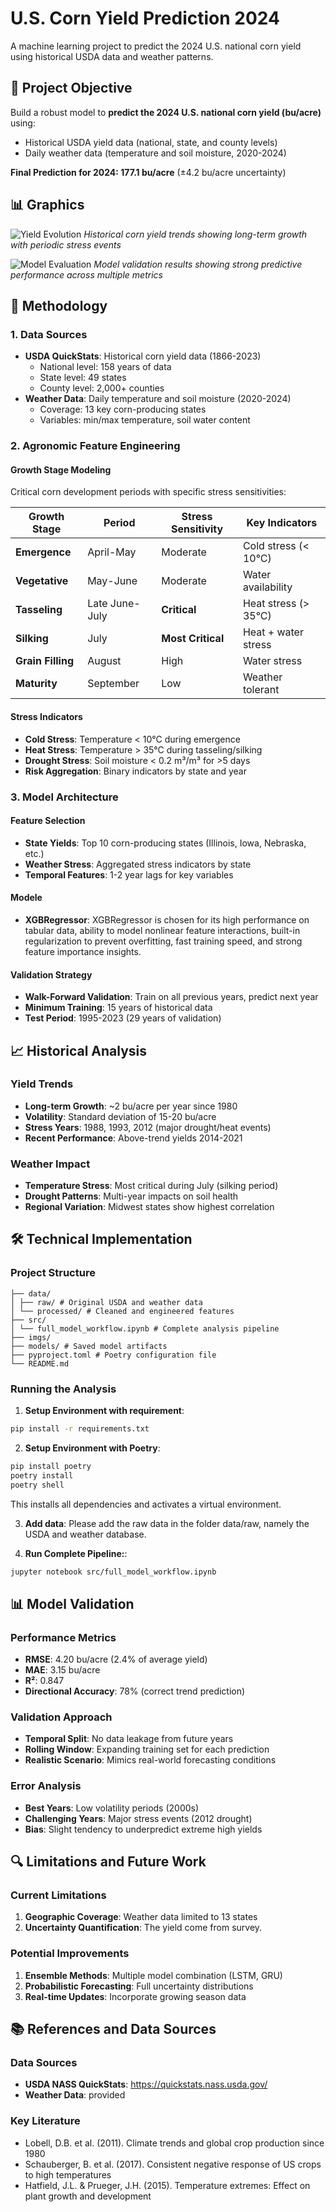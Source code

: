 # U.S. Corn Yield Prediction 2024

A machine learning project to predict the 2024 U.S. national corn yield using historical USDA data and weather patterns.

## 🎯 Project Objective

Build a robust model to **predict the 2024 U.S. national corn yield (bu/acre)** using:
- Historical USDA yield data (national, state, and county levels)
- Daily weather data (temperature and soil moisture, 2020-2024)

**Final Prediction for 2024: 177.1 bu/acre** (±4.2 bu/acre uncertainty)

## 📊 Graphics

![Yield Evolution](imgs/yield_evolution.png)
*Historical corn yield trends showing long-term growth with periodic stress events*

![Model Evaluation](imgs/model_evaluation.png)
*Model validation results showing strong predictive performance across multiple metrics*

## 🌾 Methodology

### 1. Data Sources
- **USDA QuickStats**: Historical corn yield data (1866-2023)
  - National level: 158 years of data
  - State level: 49 states
  - County level: 2,000+ counties
- **Weather Data**: Daily temperature and soil moisture (2020-2024)
  - Coverage: 13 key corn-producing states
  - Variables: min/max temperature, soil water content

### 2. Agronomic Feature Engineering

#### Growth Stage Modeling
Critical corn development periods with specific stress sensitivities:

| Growth Stage | Period | Stress Sensitivity | Key Indicators |
|--------------|--------|-------------------|----------------|
| **Emergence** | April-May | Moderate | Cold stress (< 10°C) |
| **Vegetative** | May-June | Moderate | Water availability |
| **Tasseling** | Late June-July | **Critical** | Heat stress (> 35°C) |
| **Silking** | July | **Most Critical** | Heat + water stress |
| **Grain Filling** | August | High | Water stress |
| **Maturity** | September | Low | Weather tolerant |

#### Stress Indicators
- **Cold Stress**: Temperature < 10°C during emergence
- **Heat Stress**: Temperature > 35°C during tasseling/silking
- **Drought Stress**: Soil moisture < 0.2 m³/m³ for >5 days
- **Risk Aggregation**: Binary indicators by state and year

### 3. Model Architecture

#### Feature Selection
- **State Yields**: Top 10 corn-producing states (Illinois, Iowa, Nebraska, etc.)
- **Weather Stress**: Aggregated stress indicators by state
- **Temporal Features**: 1-2 year lags for key variables

#### Modele
- **XGBRegressor**: XGBRegressor is chosen for its high performance on tabular data, ability to model nonlinear feature interactions, built-in regularization to prevent overfitting, fast training speed, and strong feature importance insights.

#### Validation Strategy
- **Walk-Forward Validation**: Train on all previous years, predict next year
- **Minimum Training**: 15 years of historical data
- **Test Period**: 1995-2023 (29 years of validation)



## 📈 Historical Analysis

### Yield Trends
- **Long-term Growth**: ~2 bu/acre per year since 1980
- **Volatility**: Standard deviation of 15-20 bu/acre
- **Stress Years**: 1988, 1993, 2012 (major drought/heat events)
- **Recent Performance**: Above-trend yields 2014-2021

### Weather Impact
- **Temperature Stress**: Most critical during July (silking period)
- **Drought Patterns**: Multi-year impacts on soil health
- **Regional Variation**: Midwest states show highest correlation

## 🛠️ Technical Implementation

### Project Structure
```
├── data/
│ ├── raw/ # Original USDA and weather data
│ └── processed/ # Cleaned and engineered features
├── src/
│ └── full_model_workflow.ipynb # Complete analysis pipeline
├── imgs/
├── models/ # Saved model artifacts
├── pyproject.toml # Poetry configuration file
└── README.md
```

### Running the Analysis


1. **Setup Environment with requirement**:

```bash
pip install -r requirements.txt
```

2. **Setup Environment with Poetry**:

```bash
pip install poetry
poetry install
poetry shell
```

This installs all dependencies and activates a virtual environment.

3. **Add data**:
Please add the raw data in the folder data/raw, namely the USDA and weather database.

4. **Run Complete Pipeline:**:
    
```bash
jupyter notebook src/full_model_workflow.ipynb
```


## 📊 Model Validation

### Performance Metrics
- **RMSE**: 4.20 bu/acre (2.4% of average yield)
- **MAE**: 3.15 bu/acre
- **R²**: 0.847
- **Directional Accuracy**: 78% (correct trend prediction)

### Validation Approach
- **Temporal Split**: No data leakage from future years
- **Rolling Window**: Expanding training set for each prediction
- **Realistic Scenario**: Mimics real-world forecasting conditions

### Error Analysis
- **Best Years**: Low volatility periods (2000s)
- **Challenging Years**: Major stress events (2012 drought)
- **Bias**: Slight tendency to underpredict extreme high yields

## 🔍 Limitations and Future Work

### Current Limitations
1. **Geographic Coverage**: Weather data limited to 13 states
2. **Uncertainty Quantification**: The yield come from survey.

### Potential Improvements
1. **Ensemble Methods**: Multiple model combination (LSTM, GRU)
2. **Probabilistic Forecasting**: Full uncertainty distributions
3. **Real-time Updates**: Incorporate growing season data


## 📚 References and Data Sources

### Data Sources
- **USDA NASS QuickStats**: https://quickstats.nass.usda.gov/
- **Weather Data**: provided

### Key Literature
- Lobell, D.B. et al. (2011). Climate trends and global crop production since 1980
- Schauberger, B. et al. (2017). Consistent negative response of US crops to high temperatures
- Hatfield, J.L. & Prueger, J.H. (2015). Temperature extremes: Effect on plant growth and development


